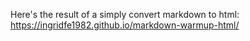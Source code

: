 Here's the result of a simply convert markdown to html: https://ingridfe1982.github.io/markdown-warmup-html/

